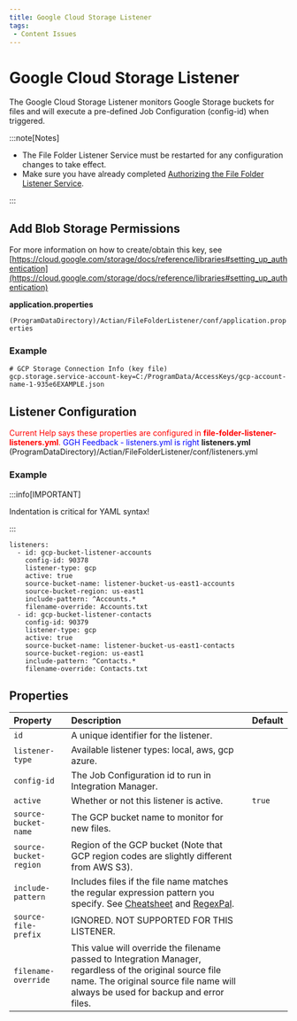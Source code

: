 ```yaml
---
title: Google Cloud Storage Listener
tags:
 - Content Issues
---
```

# Google Cloud Storage Listener

The Google Cloud Storage Listener monitors Google Storage buckets for files and will execute a pre-defined Job Configuration (config-id) when triggered.

:::note[Notes]

* The File Folder Listener Service must be restarted for any configuration changes to take effect.
* Make sure you have already completed [Authorizing the File Folder Listener Service](./file-folder-listener-service#authorizing-the-file-folder-listener-service).

:::

## Add Blob Storage Permissions

For more information on how to create/obtain this key, see [https://cloud.google.com/storage/docs/reference/libraries#setting_up_authentication](https://cloud.google.com/storage/docs/reference/libraries#setting_up_authentication)

**application.properties**

`(ProgramDataDirectory)/Actian/FileFolderListener/conf/application.properties`

### Example
```
# GCP Storage Connection Info (key file)
gcp.storage.service-account-key=C:/ProgramData/AccessKeys/gcp-account-name-1-935e6EXAMPLE.json 
```

## Listener Configuration

<font color="red">Current Help says these properties are configured in **file-folder-listener-listeners.yml**.</font>
<font color="blue">GGH Feedback - listeners.yml is right</font>
**listeners.yml**
(ProgramDataDirectory)/Actian/FileFolderListener/conf/listeners.yml

### Example

:::info[IMPORTANT]

Indentation is critical for YAML syntax!

:::

```
listeners:      
  - id: gcp-bucket-listener-accounts
    config-id: 90378
    listener-type: gcp
    active: true
    source-bucket-name: listener-bucket-us-east1-accounts
    source-bucket-region: us-east1
    include-pattern: ^Accounts.*
    filename-override: Accounts.txt
  - id: gcp-bucket-listener-contacts
    config-id: 90379
    listener-type: gcp
    active: true
    source-bucket-name: listener-bucket-us-east1-contacts
    source-bucket-region: us-east1
    include-pattern: ^Contacts.*
    filename-override: Contacts.txt
```

## Properties

| Property | Description | Default |
| :--- | :--- | :--- |
| `id`| A unique identifier for the listener. |   |
| `listener-type` | Available listener types: local, aws, gcp azure. |  |
| `config-id`  | The Job Configuration id to run in Integration Manager. |  |
| `active` | Whether or not this listener is active. | `true` |
| `source-bucket-name` | The GCP bucket name to monitor for new files. |  |
| `source-bucket-region` | Region of the GCP bucket (Note that GCP region codes are slightly different from AWS S3). |   |
| `include-pattern` | Includes files if the file name matches the regular expression pattern you specify. See [Cheatsheet](https://developer.mozilla.org/en-US/docs/Web/JavaScript/Guide/Regular_Expressions/Cheatsheet) and [RegexPal](https://www.regexpal.com/). |   |
| `source-file-prefix`| IGNORED. NOT SUPPORTED FOR THIS LISTENER. |   |
| `filename-override`| This value will override the filename passed to Integration Manager, regardless of the original source file name. The original source file name will always be used for backup and error files. |  |
